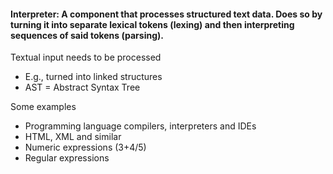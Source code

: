 #### Interpreter: A component that processes structured text data. Does so by turning it into separate lexical tokens (lexing) and then interpreting sequences of said tokens (parsing).  

Textual input needs to be processed
- E.g., turned into linked structures
- AST = Abstract Syntax Tree  

Some examples
- Programming language compilers, interpreters and IDEs
- HTML, XML and similar
- Numeric expressions (3+4/5)
- Regular expressions